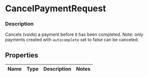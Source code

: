 
# CancelPaymentRequest

### Description

Cancels (voids) a payment before it has been completed. Note: only payments created with `autocomplete` set to false can be canceled.

## Properties
Name | Type | Description | Notes
------------ | ------------- | ------------- | -------------




